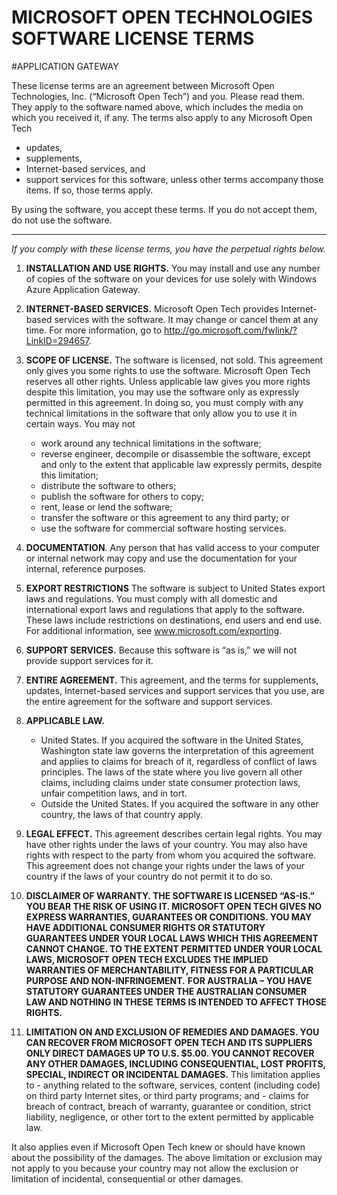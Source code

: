 # MICROSOFT OPEN TECHNOLOGIES SOFTWARE LICENSE TERMS
#APPLICATION GATEWAY

These license terms are an agreement between Microsoft Open Technologies, Inc. (“Microsoft Open Tech”) and you. Please read them. They apply to the software named above, which includes the media on which you received it, if any. The terms also apply to any Microsoft Open Tech
- updates,
- supplements,
- Internet-based services, and
- support services
for this software, unless other terms accompany those items. If so, those terms apply.

By using the software, you accept these terms. If you do not accept them, do not use the software.

---------------------------------

*If you comply with these license terms, you have the perpetual rights below.* 

1.  **INSTALLATION AND USE RIGHTS.** You may install and use any number of copies of the software on your devices for use solely with Windows Azure Application Gateway.

2.  **INTERNET-BASED SERVICES.** Microsoft Open Tech provides Internet-based services with the software. It may change or cancel them at any time. For more information, go to http://go.microsoft.com/fwlink/?LinkID=294657.

3.  **SCOPE OF LICENSE.** The software is licensed, not sold. This agreement only gives you some rights to use the software. Microsoft Open Tech reserves all other rights. Unless applicable law gives you more rights despite this limitation, you may use the software only as expressly permitted in this agreement. In doing so, you must comply with any technical limitations in the software that only allow you to use it in certain ways. You may not
	- work around any technical limitations in the software;
	- reverse engineer, decompile or disassemble the software, except and only to the extent that applicable law expressly permits, despite this limitation;
	- distribute the software to others;
	- publish the software for others to copy;
	- rent, lease or lend the software;
	- transfer the software or this agreement to any third party; or
	- use the software for commercial software hosting services.

4.  **DOCUMENTATION**. Any person that has valid access to your computer or internal network may copy and use the documentation for your internal, reference purposes.

5.  **EXPORT RESTRICTIONS** The software is subject to United States export laws and regulations. You must comply with all domestic and international export laws and regulations that apply to the software. These laws include restrictions on destinations, end users and end use. For additional information, see www.microsoft.com/exporting.

6.  **SUPPORT SERVICES.** Because this software is “as is,” we will not provide support services for it.

7.  **ENTIRE AGREEMENT.** This agreement, and the terms for supplements, updates, Internet-based services and support services that you use, are the entire agreement for the software and support services.

8.  **APPLICABLE LAW.**
	- United States. If you acquired the software in the United States, Washington state law governs the interpretation of this agreement and applies to claims for breach of it, regardless of conflict of laws principles. The laws of the state where you live govern all other claims, including claims under state consumer protection laws, unfair competition laws, and in tort.
	- Outside the United States. If you acquired the software in any other country, the laws of that country apply.

9.  **LEGAL EFFECT.** This agreement describes certain legal rights. You may have other rights under the laws of your country. You may also have rights with respect to the party from whom you acquired the software. This agreement does not change your rights under the laws of your country if the laws of your country do not permit it to do so.

10.  **DISCLAIMER OF WARRANTY. THE SOFTWARE IS LICENSED “AS-IS.” YOU BEAR THE RISK OF USING IT. MICROSOFT OPEN TECH GIVES NO EXPRESS WARRANTIES, GUARANTEES OR CONDITIONS. YOU MAY HAVE ADDITIONAL CONSUMER RIGHTS OR STATUTORY GUARANTEES UNDER YOUR LOCAL LAWS WHICH THIS AGREEMENT CANNOT CHANGE. TO THE EXTENT PERMITTED UNDER YOUR LOCAL LAWS, MICROSOFT OPEN TECH EXCLUDES THE IMPLIED WARRANTIES OF MERCHANTABILITY, FITNESS FOR A PARTICULAR PURPOSE AND NON-INFRINGEMENT.**
**FOR AUSTRALIA – YOU HAVE STATUTORY GUARANTEES UNDER THE AUSTRALIAN CONSUMER LAW AND NOTHING IN THESE TERMS IS INTENDED TO AFFECT THOSE RIGHTS.**

11.  **LIMITATION ON AND EXCLUSION OF REMEDIES AND DAMAGES. YOU CAN RECOVER FROM MICROSOFT OPEN TECH AND ITS SUPPLIERS ONLY DIRECT DAMAGES UP TO U.S. $5.00. YOU CANNOT RECOVER ANY OTHER DAMAGES, INCLUDING CONSEQUENTIAL, LOST PROFITS, SPECIAL, INDIRECT OR INCIDENTAL DAMAGES.**
This limitation applies to
	- anything related to the software, services, content (including code) on third party Internet sites, or third party programs; and
	- claims for breach of contract, breach of warranty, guarantee or condition, strict liability, negligence, or other tort to the extent permitted by applicable law.

It also applies even if Microsoft Open Tech knew or should have known about the possibility of the damages. The above limitation or exclusion may not apply to you because your country may not allow the exclusion or limitation of incidental, consequential or other damages.

